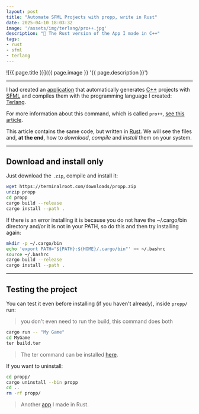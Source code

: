 ```yaml
---
layout: post
title: "Automate SFML Projects with propp, write in Rust"
date: 2025-04-10 18:03:32
image: '/assets/img/terlang/pro++.jpg'
description: "🚀 The Rust version of the App I made in C++"
tags:
- rust
- sfml
- terlang
---
```


![{{ page.title }}]({{ page.image }} '{{ page.description }}')

---

I had created an [application](https://terminalroot.com/automate-sfml-projects-with-propp/) that automatically generates [C++](https://terminalroot.com/tags#cpp) projects with [SFML](https://terminalroot.com/tags#sfml) and compiles them with the programming language I created: [Terlang](https://github.com/terroo/terlang).

For more information about this command, which is called `pro++`, [see this article](https://terminalroot.com/automate-sfml-projects-with-propp/).

This article contains the same code, but written in [Rust](https://terminalroot.com/tags#rust). We will see the files and, **at the end**, how to *download*, *compile* and *install* them on your system.

---

## Download and install only

Just download the `.zip`, compile and install it:

```bash
wget https://terminalroot.com/downloads/propp.zip
unzip propp
cd propp
cargo build --release
cargo install --path .
```

If there is an error installing it is because you do not have the ~/.cargo/bin directory and/or it is not in your PATH, so do this and then try installing again:

```bash
mkdir -p ~/.cargo/bin
echo 'export PATH="${PATH}:${HOME}/.cargo/bin"' >> ~/.bashrc
source ~/.bashrc
cargo build --release
cargo install --path .
```

---

## Testing the project
You can test it even before installing (if you haven't already), inside `propp/` run:
> you don't even need to run the build, this command does both

```bash
cargo run -- "My Game"
cd MyGame
ter build.ter
```
> The ter command can be installed [here](https://github.com/terroo/terlang).

If you want to uninstall:

```bash
cd propp/
cargo uninstall --bin propp
cd ..
rm -rf propp/
```

> Another [app](https://github.com/terroo/lotto/blob/rust-version/loterust/README.md) I made in Rust.


